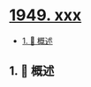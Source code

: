 # [1949. xxx](https://github.com/Tdahuyou/TNotes.leetcode/tree/main/notes/1949.%20xxx)

<!-- region:toc -->

- [1. 📝 概述](#1--概述)

<!-- endregion:toc -->

## 1. 📝 概述
